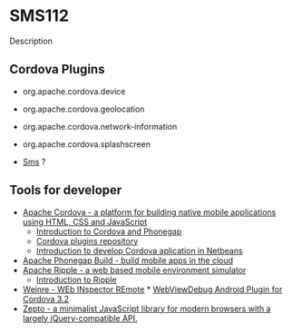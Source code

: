 # SMS112

Description

## Cordova Plugins

* org.apache.cordova.device
* org.apache.cordova.geolocation
* org.apache.cordova.network-information
* org.apache.cordova.splashscreen

* [Sms](http://plugreg.com/plugin/aharris88/phonegap-sms-plugin) ?

## Tools for developer

* [Apache Cordova - a platform for building native mobile applications using HTML, CSS and JavaScript](http://cordova.apache.org/)
    * [Introduction to Cordova and Phonegap](http://mobile.smashingmagazine.com/2014/02/11/four-ways-to-build-a-mobile-app-part3-phonegap/)
    * [Cordova plugins repository](http://plugins.cordova.io/#/_browse/all)
    * [Introduction to develop Cordova aplication in Netbeans](https://netbeans.org/kb/docs/webclient/cordova-gettingstarted.html)
* [Apache Phonegap Build - build mobile apps in the cloud](https://build.phonegap.com/)
* [Apache Ripple - a web based mobile environment simulator](http://ripple.incubator.apache.org/)
    * [Introduction to Ripple](http://www.raymondcamden.com/index.cfm/2013/11/5/Ripple-is-Reborn)
* [Weinre - WEb INspector REmote](http://people.apache.org/~pmuellr/weinre/docs/latest/Home.html)
        * [WebViewDebug Android Plugin for Cordova 3.2](https://github.com/jrstarke/webview-debug)
* [Zepto - a minimalist JavaScript library for modern browsers with a largely jQuery-compatible API.](http://zeptojs.com/)